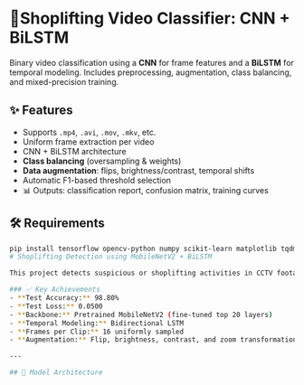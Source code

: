 # 🎥Shoplifting Video Classifier:  CNN + BiLSTM

Binary video classification using a **CNN** for frame features and a **BiLSTM** for temporal modeling. Includes preprocessing, augmentation, class balancing, and mixed-precision training.

## ✨ Features
-  Supports `.mp4`, `.avi`, `.mov`, `.mkv`, etc.  
-  Uniform frame extraction per video  
-  CNN + BiLSTM architecture  
- **Class balancing** (oversampling & weights)  
-  **Data augmentation**: flips, brightness/contrast, temporal shifts  
-  Automatic F1-based threshold selection  
- 📊 Outputs: classification report, confusion matrix, training curves  

## 🛠️ Requirements
```bash
pip install tensorflow opencv-python numpy scikit-learn matplotlib tqdm
# Shoplifting Detection using MobileNetV2 + BiLSTM

This project detects suspicious or shoplifting activities in CCTV footage using a deep learning model that combines **MobileNetV2** (for spatial feature extraction) and **BiLSTM** (for temporal sequence learning).

### ✅ Key Achievements
- **Test Accuracy:** 98.80%
- **Test Loss:** 0.0500  
- **Backbone:** Pretrained MobileNetV2 (fine-tuned top 20 layers)
- **Temporal Modeling:** Bidirectional LSTM
- **Frames per Clip:** 16 uniformly sampled
- **Augmentation:** Flip, brightness, contrast, and zoom transformations

---

## 🧩 Model Architecture

